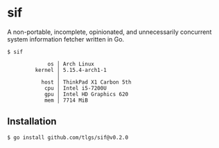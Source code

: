 # sif

A non-portable, incomplete, opinionated, and unnecessarily concurrent
system information fetcher written in Go.

```console
$ sif

             os │ Arch Linux
         kernel │ 5.15.4-arch1-1
                │
           host │ ThinkPad X1 Carbon 5th
            cpu │ Intel i5-7200U
            gpu │ Intel HD Graphics 620
            mem │ 7714 MiB
```

## Installation

```console
$ go install github.com/tlgs/sif@v0.2.0
```
